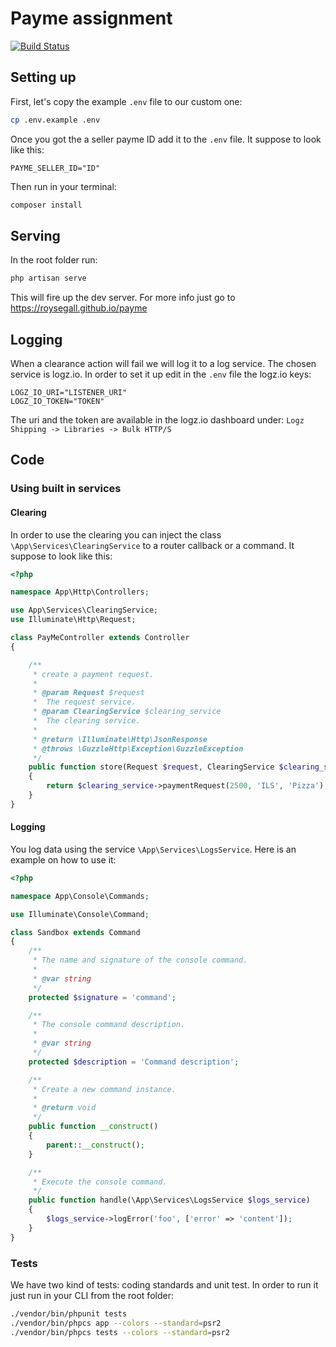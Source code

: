# Payme assignment

[![Build Status](https://travis-ci.org/RoySegall/payme.svg?branch=master)](https://travis-ci.org/RoySegall/payme)

## Setting up
First, let's copy the example `.env` file to our custom one:

```bash
cp .env.example .env
```

Once you got the a seller payme ID add it to the `.env` file. It suppose to look
like this:
```dotenv
PAYME_SELLER_ID="ID"
```

Then run in your terminal:
```bash
composer install
```

## Serving
In the root folder run:
```bash
php artisan serve
```

This will fire up the dev server. For more info just go to 
https://roysegall.github.io/payme

## Logging
When a clearance action will fail we will log it to a log service. The chosen
service is logz.io. In order to set it up edit in the `.env` file the logz.io 
keys:

```dotenv
LOGZ_IO_URI="LISTENER_URI"
LOGZ_IO_TOKEN="TOKEN"
```

The uri and the token are available in the logz.io dashboard under:
`Logz Shipping -> Libraries -> Bulk HTTP/S`

## Code

### Using built in services

#### Clearing
In order to use the clearing you can inject the class 
`\App\Services\ClearingService` to a router callback or a command. It suppose to
look like this:
```php
<?php

namespace App\Http\Controllers;

use App\Services\ClearingService;
use Illuminate\Http\Request;

class PayMeController extends Controller
{

    /**
     * create a payment request.
     *
     * @param Request $request
     *  The request service.
     * @param ClearingService $clearing_service
     *  The clearing service.
     *
     * @return \Illuminate\Http\JsonResponse
     * @throws \GuzzleHttp\Exception\GuzzleException
     */
    public function store(Request $request, ClearingService $clearing_service)
    {
        return $clearing_service->paymentRequest(2500, 'ILS', 'Pizza');
    }
}
```

#### Logging
You log data using the service `\App\Services\LogsService`. Here is an example
on how to use it:
```php
<?php

namespace App\Console\Commands;

use Illuminate\Console\Command;

class Sandbox extends Command
{
    /**
     * The name and signature of the console command.
     *
     * @var string
     */
    protected $signature = 'command';

    /**
     * The console command description.
     *
     * @var string
     */
    protected $description = 'Command description';

    /**
     * Create a new command instance.
     *
     * @return void
     */
    public function __construct()
    {
        parent::__construct();
    }

    /**
     * Execute the console command.
     */
    public function handle(\App\Services\LogsService $logs_service)
    {
        $logs_service->logError('foo', ['error' => 'content']);
    }
}
```

### Tests
We have two kind of tests: coding standards and unit test. In order to run it
just run in your CLI from the root folder:
```bash
./vendor/bin/phpunit tests
./vendor/bin/phpcs app --colors --standard=psr2
./vendor/bin/phpcs tests --colors --standard=psr2
```
